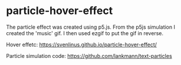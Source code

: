 # particle-hover-effect
The particle effect was created using p5.js. From the p5js simulation I created the 'music' gif. I then used ezgif to put the gif in reverse.

Hover effetc:
https://svenlinus.github.io/particle-hover-effect/

Particle simulation code:
https://github.com/lankmann/text-particles
